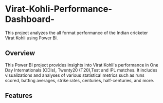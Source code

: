 # Virat-Kohli-Performance-Dashboard-
This project analyzes the all format performance of the Indian cricketer Virat Kohli using Power BI.

## Overview
This Power BI project provides insights into Virat Kohli's performance in One Day Internationals (ODIs), Twenty20 (T20),Test and IPL matches. It includes visualizations and analyses of various statistical metrics such as runs scored, batting averages, strike rates, centuries, half-centuries, and more.

## Features
